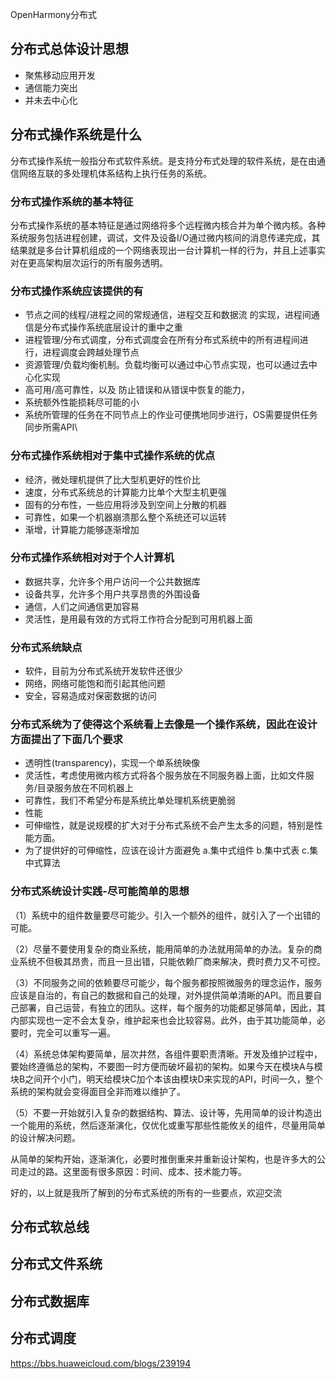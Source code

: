 OpenHarmony分布式

## 分布式总体设计思想

- 聚焦移动应用开发
- 通信能力突出
- 并未去中心化
  

## **分布式操作系统是什么**

分布式操作系统一般指分布式软件系统。是支持分布式处理的软件系统，是在由通信网络互联的多处理机体系结构上执行任务的系统。

### **分布式操作系统的基本特征**

分布式操作系统的基本特征是通过网络将多个远程微内核合并为单个微内核。各种系统服务包括进程创建，调试，文件及设备I/O通过微内核间的消息传递完成，其结果就是多台计算机组成的一个网络表现出一台计算机一样的行为，并且上述事实对在更高架构层次运行的所有服务透明。

### 分布式操作系统应该提供的有

- 节点之间的线程/进程之间的常规通信，进程交互和数据流 的实现，进程间通信是分布式操作系统底层设计的重中之重
- 进程管理/分布式调度，分布式调度会在所有分布式系统中的所有进程间进行，进程调度会跨越处理节点
- 资源管理/负载均衡机制。负载均衡可以通过中心节点实现，也可以通过去中心化实现
- 高可用/高可靠性，以及 防止错误和从错误中恢复的能力，
- 系统额外性能损耗尽可能的小
- 系统所管理的任务在不同节点上的作业可便携地同步进行，OS需要提供任务同步所需API\



### 分布式操作系统相对于集中式操作系统的优点

- 经济，微处理机提供了比大型机更好的性价比
- 速度，分布式系统总的计算能力比单个大型主机更强
- 固有的分布性，一些应用将涉及到空间上分散的机器
- 可靠性，如果一个机器崩溃那么整个系统还可以运转
- 渐增，计算能力能够逐渐增加

### 分布式操作系统相对对于个人计算机

- 数据共享，允许多个用户访问一个公共数据库
- 设备共享，允许多个用户共享昂贵的外围设备
- 通信，人们之间通信更加容易
- 灵活性，是用最有效的方式将工作符合分配到可用机器上面

### 分布式系统缺点

- 软件，目前为分布式系统开发软件还很少
- 网络，网络可能饱和而引起其他问题
- 安全，容易造成对保密数据的访问

### 分布式系统为了使得这个系统看上去像是一个操作系统，因此在设计方面提出了下面几个要求

- 透明性(transparency)，实现一个单系统映像
- 灵活性，考虑使用微内核方式将各个服务放在不同服务器上面，比如文件服务/目录服务放在不同机器上
- 可靠性，我们不希望分布是系统比单处理机系统更脆弱
- 性能
- 可伸缩性，就是说规模的扩大对于分布式系统不会产生太多的问题，特别是性能方面。
- 为了提供好的可伸缩性，应该在设计方面避免 a.集中式组件 b.集中式表 c.集中式算法

### 分布式系统设计实践-尽可能简单的思想

（1）系统中的组件数量要尽可能少。引入一个额外的组件，就引入了一个出错的可能。

（2）尽量不要使用复杂的商业系统，能用简单的办法就用简单的办法。复杂的商业系统不但极其昂贵，而且一旦出错，只能依赖厂商来解决，费时费力又不可控。

（3）不同服务之间的依赖要尽可能少，每个服务都按照微服务的理念运作，服务应该是自治的，有自己的数据和自己的处理，对外提供简单清晰的API。而且要自己部署，自己运营，有独立的团队。这样，每个服务的功能都足够简单，因此，其内部实现也一定不会太复杂，维护起来也会比较容易。此外，由于其功能简单，必要时，完全可以重写一遍。

（4）系统总体架构要简单，层次井然，各组件要职责清晰。开发及维护过程中，要始终遵循总的架构，不要图一时方便而破坏最初的架构。如果今天在模块A与模块B之间开个小门，明天给模块C加个本该由模块D来实现的API，时间一久，整个系统的架构就会变得面目全非而难以维护了。

（5）不要一开始就引入复杂的数据结构、算法、设计等，先用简单的设计构造出一个能用的系统，然后逐渐演化，仅优化或重写那些性能攸关的组件，尽量用简单的设计解决问题。

从简单的架构开始，逐渐演化，必要时推倒重来并重新设计架构，也是许多大的公司走过的路。这里面有很多原因：时间、成本、技术能力等。

好的，以上就是我所了解到的分布式系统的所有的一些要点，欢迎交流

## 分布式软总线



## 分布式文件系统



## 分布式数据库



## 分布式调度





https://bbs.huaweicloud.com/blogs/239194